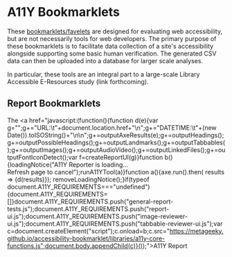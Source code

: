 # A11Y Bookmarklets

These [bookmarklets/favelets](https://en.wikipedia.org/wiki/Bookmarklet) are designed for evaluating web accessibility, but are not necessarily tools for web developers. The primary purpose of these bookmarklets is to facilitate data collection of a site's accessibility alongside supporting some basic human verification. The generated CSV data can then be uploaded into a database for larger scale analyses.

In particular, these tools are an integral part to a large-scale Library Accessible E-Resources study (link forthcoming).

## Report Bookmarklets
The <a href="javascript:(function(){function d(e){var g="";g+="URL:\t"+document.location.href+"\n";g+="DATETIME:\t"+(new Date()).toISOString()+"\n\n";g+=outputAxeResults(e);g+=outputHeadings();g+=outputPossibleHeadings();g+=outputLandmarks();g+=outputTabbables();g+=outputImages();g+=outputAudioVideo();g+=outputLinkedFiles();g+=outputFontIconDetect();var f=createReportUI(g)}function b(){loadingNotice("A11Y Reporter is loading...<br>Refresh page to cancel");runA11YTool(a)}function a(){axe.run().then( results => {d(results)}); removeLoadingNotice();}if(typeof document.A11Y_REQUIREMENTS==="undefined"){document.A11Y_REQUIREMENTS=[]}document.A11Y_REQUIREMENTS.push("general-report-tests.js");document.A11Y_REQUIREMENTS.push("report-ui.js");document.A11Y_REQUIREMENTS.push("image-reviewer-ui.js");document.A11Y_REQUIREMENTS.push("tabbable-reviewer-ui.js");var c=document.createElement("script");c.onload=b;c.src="https://metageeky.github.io/accessibility-bookmarklet/libraries/a11y-core-functions.js";document.body.appendChild(c)}());">A11Y Report</a>
